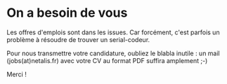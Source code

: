 # On a besoin de vous

Les offres d'emplois sont dans les issues. Car forcément, c'est parfois un problème à résoudre de trouver un serial-codeur.

Pour nous transmettre votre candidature, oubliez le blabla inutile : un mail (jobs(at)netalis.fr) avec votre CV au format PDF suffira amplement ;-)

Merci !
